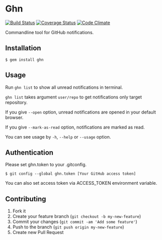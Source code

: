 # Ghn

[![Build Status](https://travis-ci.org/kyanny/ghn.png?branch=master)](https://travis-ci.org/kyanny/ghn) [![Coverage Status](https://coveralls.io/repos/kyanny/ghn/badge.png?branch=master)](https://coveralls.io/r/kyanny/ghn?branch=master) [![Code Climate](https://codeclimate.com/github/kyanny/ghn.png)](https://codeclimate.com/github/kyanny/ghn)

Commandline tool for GitHub notifications.

## Installation

    $ gem install ghn

## Usage

Run `ghn list` to show all unread notifications in terminal.

`ghn list` takes argument `user/repo` to get notifications only target repository.

If you give `--open` option, unread notifications are opened in your default browser.

If you give `--mark-as-read` option, notifications are marked as read.

You can see usage by `-h`, `--help` or `--usage` option.

## Authentication

Please set ghn.token to your .gitconfig.

    $ git config --global ghn.token [Your GitHub access token]

You can also set access token via ACCESS_TOKEN environment variable.

## Contributing

1. Fork it
2. Create your feature branch (`git checkout -b my-new-feature`)
3. Commit your changes (`git commit -am 'Add some feature'`)
4. Push to the branch (`git push origin my-new-feature`)
5. Create new Pull Request

